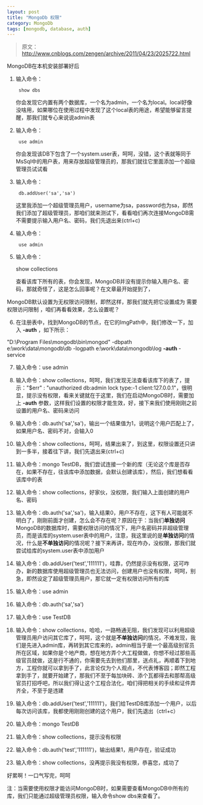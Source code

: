```yaml
---
layout: post
title: "MongoDb 权限"
category: MongoDb
tags: [mongodb, database, auth]
--- 
```


> 原文：http://www.cnblogs.com/zengen/archive/2011/04/23/2025722.html

MongoDB在本机安装部署好后

1. 输入命令：

		show dbs

	你会发现它内置有两个数据库，一个名为admin，一个名为local。local好像没啥用，如果哪位在使用过程中发现了这个local表的用途，希望能够留言提醒，那我们就专心来说说admin表

2. 输入命令：

		use admin

	你会发现该DB下包含了一个system.user表，呵呵，没错，这个表就等同于MsSql中的用户表，用来存放超级管理员的，那我们就往它里面添加一个超级管理员试试看

3. 输入命令：

		db.addUser('sa','sa')

	这里我添加一个超级管理员用户，username为sa，password也为sa，即然我们添加了超级管理员，那咱们就来测试下，看看咱们再次连接MongoDB需不需要提示输入用户名、密码，我们先退出来(ctrl+c)

4. 输入命令：

		use admin

5. 输入命令：

	show collections

	查看该库下所有的表，你会发现，MongoDB并没有提示你输入用户名、密码，那就奇怪了，这是怎么回事呢？在文章最开始提到了，

MongoDB默认设置为无权限访问限制，即然这样，那我们就先把它设置成为 需要权限访问限制 ，咱们再看看效果，怎么设置呢？

6. 在注册表中，找到MongoDB的节点，在它的ImgPath中，我们修改一下，加入 **-auth** ，如下所示：

"D:\Program Files\mongodb\bin\mongod" -dbpath e:\work\data\mongodb\db -logpath e:\work\data\mongodb\log **-auth** -service

7. 输入命令：use admin

8. 输入命令：show collections，呵呵，我们发现无法查看该库下的表了，提示："$err" : "unauthorized db:admin lock type:-1 client:127.0.0.1"，很明显，提示没有权限，看来关键就在于这里，我们在启动MongoDB时，需要加上 **-auth** 参数，这样我们设置的权限才能生效，好，接下来我们使用刚刚之前设置的用户名、密码来访问

9. 输入命令：db.auth('sa','sa')，输出一个结果值为1，说明这个用户匹配上了，如果用户名、密码不对，会输入0

10. 输入命令：show collections，呵呵，结果出来了，到这里，权限设置还只讲到一多半，接着往下讲，我们先退出来(ctrl+c)

11. 输入命令：mongo TestDB，我们尝试连接一个新的库（无论这个库是否存在，如果不存在，往该库中添加数据，会默认创建该库），然后，我们想看看该库中的表

12. 输入命令：show collections，好家伙，没权限，我们输入上面创建的用户名、密码

13. 输入命令：db.auth('sa','sa')，输入结果0，用户不存在，这下有人可能就不明白了，刚刚前面才创建，怎么会不存在呢？原因在于：当我们**单独访问**MongoDB的数据库时，需要权限访问的情况下，用户名密码并非超级管理员，而是该库的system.user表中的用户，注意，我这里说的是**单独访问**的情况，什么是**不单独访问**的情况呢？接下来再讲，现在咋办，没权限，那我们就尝试给库的system.user表中添加用户

14. 输入命令：db.addUser('test','111111')，哇靠，仍然提示没有权限，这可咋办，新的数据库使用超级管理员也无法访问，创建用户也没有权限，呵呵，别急，即然设定了超级管理员用户，那它就一定有权限访问所有的库

15. 输入命令：use admin

16. 输入命令：db.auth('sa','sa')

17. 输入命令：use TestDB

18. 输入命令：show collections，哈哈，一路畅通无阻，我们发现可以利用超级管理员用户访问其它库了，呵呵，这个就是**不单独访问**的情况，不难发现，我们是先进入admin库，再转到其它库来的，admin相当于是一个最高级别官员所在区域，如果你是个地产商，想在地方弄个大工程做做，你想不经过那些高级官员就做，这是行不通的，你需要先去到他们那里，送点礼，再顺着下到地方，工程你就可以拿到手了，此言论仅为个人观点，不代表博客园；即然工程拿到手了，就要开始建了，那我们不至于每加块砖、添个瓦都得去和那帮高级官员打招呼吧，所以我们得让这个工程合法化，咱们得把相关的手续和证件弄齐全，不至于是违建

19. 输入命令：db.addUser('test','111111')，我们给TestDB库添加一个用户，以后每次访问该库，我都使用刚刚创建的这个用户，我们先退出（ctrl+c）

20. 输入命令：mongo TestDB

21. 输入命令：show collections，提示没有权限

22. 输入命令：db.auth('test','111111')，输出结果1，用户存在，验证成功

23. 输入命令：show collections，没再提示我没有权限，恭喜您，成功了

好累啊！一口气写完，呵呵

注：当需要使用权限才能访问MongoDB时，如果需要查看MongoDB中所有的库，我们只能通过超级管理员权限，输入命令show dbs来查看了。

